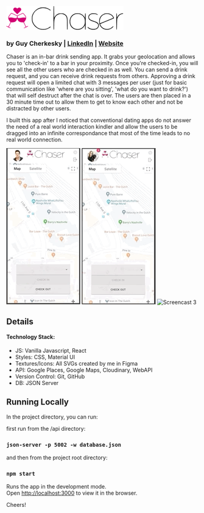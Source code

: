 
![Chaser](https://raw.githubusercontent.com/cherkesky/chaser/master/src/assets/ChaserLogo.png)

### by Guy Cherkesky | [LinkedIn](http://linkedin.com/in/cherkesky) | [Website](http://cherkesky.com)

Chaser is an in-bar drink sending app. It grabs your geolocation and allows you to 'check-in' to a bar in your proximity. Once you're checked-in, you will see all the other users who are checked in as well. You can send a drink request, and you can receive drink requests from others. Approving a drink request will open a limited chat with 3 messages per user (just for basic communication like 'where are you sitting', 'what do you want to drink?') that will self destruct after the chat is over. The users are then placed in a 30 minute time out to allow them to get to know each other and not be distracted by other users.

I built this app after I noticed that conventional dating apps do not answer the need of a real world interaction kindler and allow the users to be dragged into an infinite correspondance that most of the time leads to no real world connection. 

![Screencast 1](https://raw.githubusercontent.com/cherkesky/chaser/master/src/assets/chaser_gif1.gif)
![Screencast 2](https://raw.githubusercontent.com/cherkesky/chaser/master/src/assets/chaser_gif2.gif)
![Screencast 3](https://raw.githubusercontent.com/cherkesky/chaser/master/src/assets/chaser_gif4.gif)

## Details


#### Technology Stack: 
- JS: Vanilla Javascript, React
- Styles: CSS, Material UI
- Textures/Icons: All SVGs created by me in Figma
- API: Google Places, Google Maps, Cloudinary, WebAPI
- Version Control: Git, GitHub
- DB: JSON Server

## Running Locally

In the project directory, you can run:

first run from the /api directory:
### `json-server -p 5002 -w database.json`

and then from the project root directory:
### `npm start`

Runs the app in the development mode.<br />
Open [http://localhost:3000](http://localhost:3000) to view it in the browser.

Cheers!